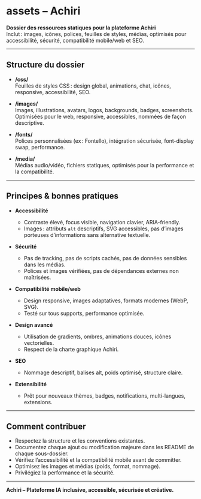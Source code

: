 # assets – Achiri

**Dossier des ressources statiques pour la plateforme Achiri**  
Inclut : images, icônes, polices, feuilles de styles, médias, optimisés pour accessibilité, sécurité, compatibilité mobile/web et SEO.

---

## Structure du dossier

- **/css/**  
  Feuilles de styles CSS : design global, animations, chat, icônes, responsive, accessibilité, SEO.

- **/images/**  
  Images, illustrations, avatars, logos, backgrounds, badges, screenshots.  
  Optimisées pour le web, responsive, accessibles, nommées de façon descriptive.

- **/fonts/**  
  Polices personnalisées (ex : Fontello), intégration sécurisée, font-display swap, performance.

- **/media/**  
  Médias audio/vidéo, fichiers statiques, optimisés pour la performance et la compatibilité.

---

## Principes & bonnes pratiques

- **Accessibilité**  
  - Contraste élevé, focus visible, navigation clavier, ARIA-friendly.
  - Images : attributs `alt` descriptifs, SVG accessibles, pas d’images porteuses d’informations sans alternative textuelle.

- **Sécurité**  
  - Pas de tracking, pas de scripts cachés, pas de données sensibles dans les médias.
  - Polices et images vérifiées, pas de dépendances externes non maîtrisées.

- **Compatibilité mobile/web**  
  - Design responsive, images adaptatives, formats modernes (WebP, SVG).
  - Testé sur tous supports, performance optimisée.

- **Design avancé**  
  - Utilisation de gradients, ombres, animations douces, icônes vectorielles.
  - Respect de la charte graphique Achiri.

- **SEO**  
  - Nommage descriptif, balises alt, poids optimisé, structure claire.

- **Extensibilité**  
  - Prêt pour nouveaux thèmes, badges, notifications, multi-langues, extensions.

---

## Comment contribuer

- Respectez la structure et les conventions existantes.
- Documentez chaque ajout ou modification majeure dans les README de chaque sous-dossier.
- Vérifiez l’accessibilité et la compatibilité mobile avant de committer.
- Optimisez les images et médias (poids, format, nommage).
- Privilégiez la performance et la sécurité.

---

**Achiri – Plateforme IA inclusive, accessible, sécurisée et créative.**